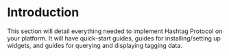 # Introduction

This section will detail everything needed to implement Hashtag Protocol on
your platform. It will have quick-start guides, guides for installing/setting up
widgets, and guides for querying and displaying tagging data.
